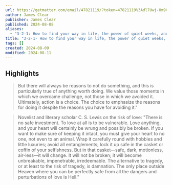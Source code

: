 ```yaml
---
url: https://getmatter.com/email/47821119/?token=47821119%3Adl7Uwj-Hm9GmfZATuEYTqBoSaLM
author: James Clear
publisher: James Clear
published: 2024-08-08
aliases:
  - "3-2-1: How to find your way in life, the power of quiet weeks, and the problem with smart people"
title: "3-2-1- How to find your way in life, the power of quiet weeks, and the problem with smart people"
tags: []
created: 2024-08-09
modified: 2024-08-11
---
```


## Highlights

> But there will always be reasons to not do something, and this is particularly true of anything worth doing. We value those moments in which we overcame challenge, not those in which we avoided it. Ultimately, action is a choice. The choice to emphasize the reasons for doing it despite the reasons you have for avoiding it."

> Novelist and literary scholar C. S. Lewis on the risk of love: "There is no safe investment. To love at all is to be vulnerable. Love anything, and your heart will certainly be wrung and possibly be broken. If you want to make sure of keeping it intact, you must give your heart to no one, not even to an animal. Wrap it carefully round with hobbies and little luxuries; avoid all entanglements; lock it up safe in the casket or coffin of your selfishness. But in that casket—safe, dark, motionless, air-less—it will change. It will not be broken; it will become unbreakable, impenetrable, irredeemable. The alternative to tragedy, or at least to the risk of tragedy, is damnation. The only place outside Heaven where you can be perfectly safe from all the dangers and perturbations of love is Hell."

